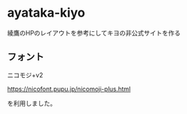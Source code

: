 # ayataka-kiyo
綾鷹のHPのレイアウトを参考にしてキヨの非公式サイトを作る

## フォント
ニコモジ+v2

https://nicofont.pupu.jp/nicomoji-plus.html

を利用しました。
